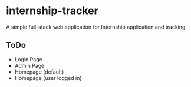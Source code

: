 # internship-tracker
A simple full-stack web application for Internship application and tracking


## ToDo
- Login Page
- Admin Page
- Homepage (default)
- Homepage (user logged in)
